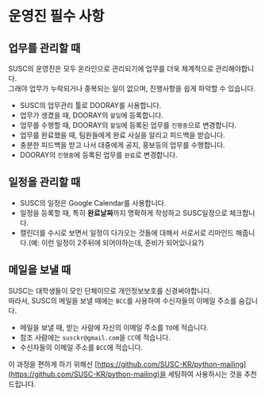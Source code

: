 # 운영진 필수 사항

## 업무를 관리할 때
SUSC의 운영진은 모두 온라인으로 관리되기에 업무를 더욱 체계적으로 관리해야합니다.  
그래야 업무가 누락되거나 중복되는 일이 없으며, 진행사항을 쉽게 파악할 수 있습니다.

- SUSC의 업무관리 툴로 DOORAY를 사용합니다.
- 업무가 생겼을 때, DOORAY의 `할일`에 등록합니다.
- 업무를 수행할 때, DOORAY의 `할일`에 등록된 업무를 `진행중`으로 변경합니다.
- 업무를 완료했을 때, 팀원들에게 완료 사실을 알리고 피드백을 받습니다.
- 충분한 피드백을 받고 나서 대중에게 공지, 홍보등의 업무를 수행합니다.
- DOORAY의 `진행중`에 등록된 업무를 `완료`로 변경합니다.


## 일정을 관리할 때
- SUSC의 일정은 Google Calendar를 사용합니다.
- 일정을 등록할 때, 특히 **완료날짜**까지 명확하게 작성하고 SUSC일정으로 체크합니다.
- 캘린더를 수시로 보면서 일정이 다가오는 것들에 대해서 서로서로 리마인드 해줍니다.(예: 이런 일정이 2주뒤에 되어야하는데, 준비가 되어있나요?)



## 메일을 보낼 때
SUSC는 대학생들이 모인 단체이므로 개인정보보호를 신경써야합니다.  
따라서, SUSC의 메일을 보낼 때에는 `BCC`를 사용하여 수신자들의 이메일 주소를 숨깁니다.
- 메일을 보낼 때, 받는 사람에 자신의 이메일 주소를 `TO`에 적습니다.
- 참조 사람에는 `susckr@gmail.com`을 `CC`에 적습니다.
- 수신자들의 이메일 주소를 `BCC`에 적습니다.

이 과정을 편하게 하기 위해선 [https://github.com/SUSC-KR/python-mailing](https://github.com/SUSC-KR/python-mailing)을 세팅하여 사용하시는 것을 추천드립니다.

